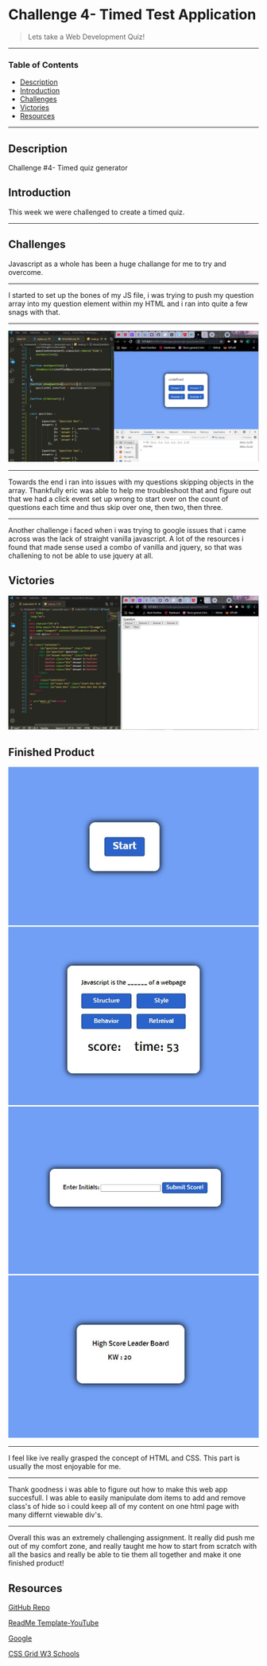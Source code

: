 # Challenge 4- Timed Test Application 
> Lets take a Web Development Quiz!
---
### Table of Contents
- [Description](#description)
- [Introduction](#introduction)
- [Challenges](#challenges)
- [Victories](#victories)
- [Resources](#resources)

---

## Description

Challenge #4- Timed quiz generator 

## Introduction 
This week we were challenged to create a timed quiz.


---

## Challenges
Javascript as a whole has been a huge challange for me to try and overcome.

---

I started to set up the bones of my JS file, i was trying to push my question array into my question element within my HTML and i ran into quite a few snags with that.

---
![screenshot](./screenshots/js-error-1.jpg)

---

Towards the end i ran into issues with my questions skipping objects in the array. Thankfully eric was able to help me troubleshoot that and figure out that we had a click event set up wrong to start over on the count of questions each time and thus skip over one, then two, then three.

---

Another challenge i faced when i was trying to google issues that i came across was the lack of straight vanilla javascript. A lot of the resources i found that made sense used a combo of vanilla and jquery, so that was challening to not be able to use jquery at all.

## Victories

![screenshot](./screenshots/HTMLCSS.jpg)

## Finished Product
![screenshot](./screenshots/finished1.jpg)
![screenshot](./screenshots/finished2.jpg)
![screenshot](./screenshots/finished3.jpg)
![screenshot](./screenshots/finished4.jpg)


---
I feel like ive really grasped the concept of HTML and CSS. This part is usually the most enjoyable for me.

---

Thank goodness i was able to figure out how to make this web app succesfull. I was able to easily manipulate dom items to add and remove class's of hide so i could keep all of my content on one html page with many differnt viewable div's.

---

Overall this was an extremely challenging assignment. It really did push me out of my comfort zone, and really taught me how to start from scratch with all the basics and really be able to tie them all together and make it one finished product!

## Resources 

<a href="#">GitHub Repo</a>

<a href="https://www.youtube.com/watch?v=eVGEea7adDM">ReadMe Template-YouTube</a>

<a href="https://www.google.com/webhp?hl=en&sa=X&ved=0ahUKEwiLjJ7fosLvAhWXW80KHawRD_oQPAgI">Google</a>

<a href="https://www.w3schools.com/css/css_grid_container.asp">CSS Grid W3 Schools</a>

